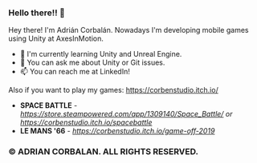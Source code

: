 ### Hello there!! 🤗

Hey there! I'm Adrián Corbalán. Nowadays I'm developing mobile games using Unity at AxesInMotion.

- 🌱 I'm currently learning Unity and Unreal Engine.
- 🤔 You can ask me about Unity or Git issues.
- 📫 You can reach me at LinkedIn! 

Also if you want to play my games: https://corbenstudio.itch.io/

- **SPACE BATTLE** - *https://store.steampowered.com/app/1309140/Space_Battle/ or https://corbenstudio.itch.io/spacebattle*
- **LE MANS '66** - *https://corbenstudio.itch.io/game-off-2019*


### © ADRIAN CORBALAN. ALL RIGHTS RESERVED.
